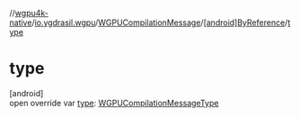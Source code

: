 //[wgpu4k-native](../../../../index.md)/[io.ygdrasil.wgpu](../../index.md)/[WGPUCompilationMessage](../index.md)/[[android]ByReference](index.md)/[type](type.md)

# type

[android]\
open override var [type](type.md): [WGPUCompilationMessageType](../../-w-g-p-u-compilation-message-type/index.md)
